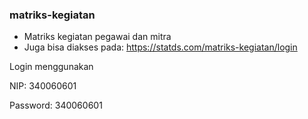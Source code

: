 ### matriks-kegiatan
- Matriks kegiatan pegawai dan mitra
- Juga bisa diakses pada:
https://statds.com/matriks-kegiatan/login

Login menggunakan

NIP: 340060601

Password: 340060601
